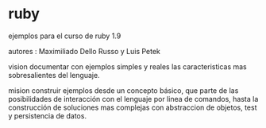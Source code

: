 ruby
====

ejemplos para el curso de ruby 1.9

autores : Maximiliado Dello Russo y Luis Petek

vision
documentar con ejemplos simples y reales las caracteristicas mas
sobresalientes del lenguaje.

mision
construir ejemplos desde un concepto básico, que parte de las
posibilidades de interacción con el lenguaje por linea de comandos,
hasta la construcción de soluciones mas complejas con abstraccion de
objetos, test y persistencia de datos.
 
